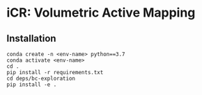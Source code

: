 # iCR: Volumetric Active Mapping
## Installation

```
conda create -n <env-name> python==3.7
conda activate <env-name>
cd .
pip install -r requirements.txt
cd deps/bc-exploration
pip install -e .
```
